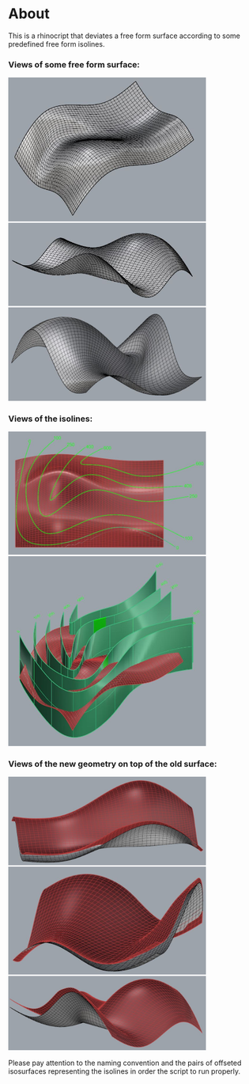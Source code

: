 # About

This is a rhinocript that deviates a free form surface according to some predefined free form isolines.

### Views of some free form surface:

<img src="img/Isosrf1.jpg" width="400">

<img src="img/Isosrf2.jpg" width="400">

<img src="img/Isosrf3.jpg" width="400">

### Views of the isolines:

<img src="img/Top.jpg" width="400">

<img src="img/Iso_with_isolines.jpg" width="400">

### Views of the new geometry on top of the old surface:

<img src="img/DeviatedSrfc1.jpg" width="400">

<img src="img/DeviatedSrfc2.jpg" width="400">

<img src="img/DeviatedSrfc3.jpg" width="400">

Please pay attention to the naming convention and the pairs of offseted isosurfaces representing the isolines in order the script to run properly.